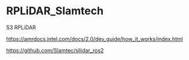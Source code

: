 # RPLiDAR_Slamtech
S3 RPLiDAR

https://amrdocs.intel.com/docs/2.0/dev_guide/how_it_works/index.html

https://github.com/Slamtec/sllidar_ros2

